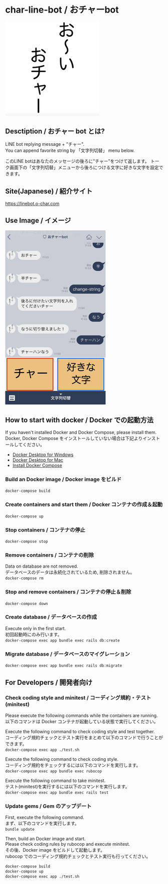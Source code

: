 # char-line-bot / おチャーbot

<img src="https://github.com/Yuchan4342/char-line-bot/blob/master/public/image/logo.png" width="300">

## Desctiption / おチャー bot とは?
LINE bot replying message + "チャー".  
You can append favorite string by 「文字列切替」 menu below.  

このLINE botはあなたのメッセージの後ろに"チャー"をつけて返します。
トーク画面下の「文字列切替」メニューから後ろにつける文字に好きな文字を設定できます。

## Site(Japanese) / 紹介サイト
https://linebot.o-char.com

## Use Image / イメージ
<img src="https://github.com/Yuchan4342/char-line-bot/blob/master/app/assets/images/o-char2.0.png" width="320">

## How to start with docker / Docker での起動方法
If you haven't installed Docker and Docker Compose, please install them.  
Docker, Docker Compose をインストールしていない場合は下記よりインストールしてください。

* [Docker Desktop for Windows](https://hub.docker.com/editions/community/docker-ce-desktop-windows)
* [Docker Desktop for Mac](https://hub.docker.com/editions/community/docker-ce-desktop-mac)
* [Install Docker Compose](https://docs.docker.com/compose/install/)

### Build an Docker image / Docker image をビルド
```docker-compose build```

### Create containers and start them / Docker コンテナの作成＆起動
```docker-compose up```

### Stop containers / コンテナの停止
```docker-compose stop```

### Remove containers / コンテナの削除
Data on database are not removed.  
データベースのデータは永続化されているため, 削除されません。  
```docker-compose rm```

### Stop and remove containers / コンテナの停止＆削除
```docker-compose down```

### Create database / データベースの作成
Execute only in the first start.  
初回起動時にのみ行います。  
```docker-compose exec app bundle exec rails db:create```

### Migrate database / データベースのマイグレーション
```docker-compose exec app bundle exec rails db:migrate```

## For Developers / 開発者向け
### Check coding style and minitest / コーディング規約・テスト(minitest)
Please execute the following commands while the containers are running.  
以下のコマンドは Docker コンテナが起動している状態で実行してください。  

Execute the following command to check coding style and test together.  
コーディング規約チェックとテスト実行をまとめて以下のコマンドで行うことができます。  
```docker-compose exec app ./test.sh```

Execute the following command to check coding style.  
コーディング規約をチェックするには以下のコマンドを実行します。  
```docker-compose exec app bundle exec rubocop```

Execute the following command to take minitest.  
テスト(minitest)を実行するには以下のコマンドを実行します。  
```docker-compose exec app bundle exec rails test```

### Update gems / Gem のアップデート
First, execute the following command.  
まず、以下のコマンドを実行します。  
```bundle update```

Then, build an Docker image and start.  
Please check coding rules by rubocop and execute minitest.  
その後、Docker image をビルドして起動します。  
rubocop でのコーディング規約チェックとテスト実行も行ってください。
```
docker-compose build
docker-compose up
docker-compose exec app ./test.sh
```
